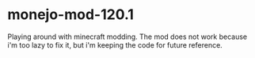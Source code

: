 # monejo-mod-120.1
Playing around with minecraft modding. The mod does not work because i'm too lazy to fix it, but i'm keeping the code for future reference.
